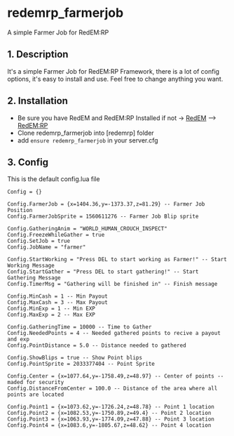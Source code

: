 # redemrp_farmerjob
A simple Farmer Job for RedEM:RP

## 1. Description
It's a simple Farmer Job for RedEM:RP Framework, there is a lot of config options,
it's easy to install and use. Feel free to change anything you want.

## 2. Installation
- Be sure you have RedEM and RedEM:RP Installed
if not -> [RedEM](https://github.com/kanersps/redem) --> [RedEM:RP](https://github.com/RedEM-RP/redem_roleplay)
- Clone redemrp_farmerjob into [redemrp] folder
- add ```ensure redemrp_farmerjob``` in your server.cfg

## 3. Config

This is the default config.lua file
```
Config = {}

Config.FarmerJob = {x=1404.36,y=-1373.37,z=81.29} -- Farmer Job Position
Config.FarmerJobSprite = 1560611276 -- Farmer Job Blip sprite

Config.GatheringAnim = "WORLD_HUMAN_CROUCH_INSPECT"
Config.FreezeWhileGather = true
Config.SetJob = true
Config.JobName = "farmer"

Config.StartWorking = "Press DEL to start working as Farmer!" -- Start Working Message
Config.StartGather = "Press DEL to start gathering!" -- Start Gathering Message
Config.TimerMsg = "Gathering will be finished in" -- Finish message

Config.MinCash = 1 -- Min Payout
Config.MaxCash = 3 -- Max Payout
Config.MinExp = 1 -- Min EXP
Config.MaxExp = 2 -- Max EXP

Config.GatheringTime = 10000 -- Time to Gather
Config.NeededPoints = 4 -- Needed gathered points to recive a payout and exp
Config.PointDistance = 5.0 -- Distance needed to gathered

Config.ShowBlips = true -- Show Point blips
Config.PointSprite = 2033377404 -- Point Sprite

Config.Center = {x=1077.64,y=-1758.49,z=48.97} -- Center of points -- maded for security
Config.DistanceFromCenter = 100.0 -- Distance of the area where all points are located 

Config.Point1 = {x=1073.62,y=-1726.24,z=48.78} -- Point 1 location
Config.Point2 = {x=1082.53,y=-1750.89,z=49.4} -- Point 2 location
Config.Point3 = {x=1063.93,y=-1774.09,z=47.88} -- Point 3 location
Config.Point4 = {x=1083.6,y=-1805.67,z=48.62} -- Point 4 location
```
